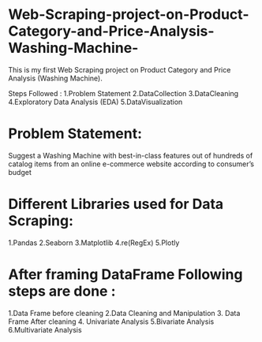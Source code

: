 # Web-Scraping-project-on-Product-Category-and-Price-Analysis-Washing-Machine-
This is my first Web Scraping  project on Product Category and Price Analysis (Washing Machine).

Steps Followed :
1.Problem Statement
2.DataCollection
3.DataCleaning
4.Exploratory Data Analysis (EDA)
5.DataVisualization

# Problem Statement:

 Suggest a Washing Machine with best-in-class features out of hundreds of 
catalog items from an online e-commerce website according to 
consumer’s budget 

# Different Libraries used for Data Scraping:
1.Pandas
2.Seaborn
3.Matplotlib
4.re(RegEx)
5.Plotly

# After framing DataFrame Following steps are done :

1.Data Frame before cleaning
2.Data Cleaning and Manipulation 
3. Data Frame After cleaning
4. Univariate Analysis
5.Bivariate Analysis
6.Multivariate Analysis
